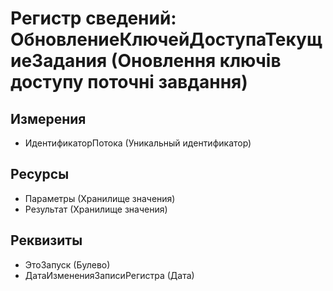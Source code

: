 ﻿# Регистр сведений: ОбновлениеКлючейДоступаТекущиеЗадания (Оновлення ключів доступу поточні завдання)

## Измерения

- ИдентификаторПотока (Уникальный идентификатор)

## Ресурсы

- Параметры (Хранилище значения)
- Результат (Хранилище значения)

## Реквизиты

- ЭтоЗапуск (Булево)
- ДатаИзмененияЗаписиРегистра (Дата)

